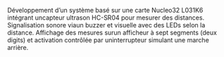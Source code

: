 Développement d’un système basé sur une carte Nucleo32 L031K6 intégrant uncapteur ultrason HC-SR04 pour mesurer des distances. Signalisation sonore viaun buzzer et visuelle avec des LEDs selon la distance. Affichage des mesures surun afficheur à sept segments (deux digits) et activation contrôlée par uninterrupteur simulant une marche arrière.
